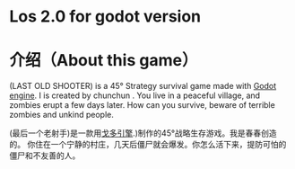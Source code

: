 # Los  2.0 for godot version

# 介绍（About this game）

(LAST OLD SHOOTER) is a 45° Strategy survival game made with [Godot engine](https://godotengine.org). I is created by chunchun .
You live in a peaceful village, and zombies erupt a few days later. How can you survive, beware of terrible zombies and unkind people.

(最后一个老射手)是一款用[戈多引擎](https://godotengine.org).)制作的45°战略生存游戏。我是春春创造的。
你住在一个宁静的村庄，几天后僵尸就会爆发。你怎么活下来，提防可怕的僵尸和不友善的人。

